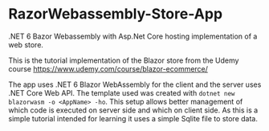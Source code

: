 # RazorWebassembly-Store-App
.NET 6 Bazor Webassembly with Asp.Net Core hosting implementation of a web store.


This is the tutorial implementation of the Blazor store from the Udemy course 
https://www.udemy.com/course/blazor-ecommerce/


The app uses .NET 6 Blazor WebAssembly for the client and the server uses .NET Core Web API.
The template used was created with `dotnet new blazorwasm -o <AppName> -ho`. This setup allows better management of which code is executed on server side and which on client side.
As this is a simple tutorial intended for learning it uses a simple Sqlite file to store data.
